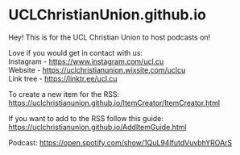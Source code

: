 # UCLChristianUnion.github.io

Hey! This is for the UCL Christian Union to host podcasts on!

Love if you would get in contact with us: <br>
Instagram -  https://www.instagram.com/ucl.cu <br>
Website - https://uclchristianunion.wixsite.com/uclcu <br>
Link tree - https://linktr.ee/ucl.cu <br>


To create a new item for the RSS: https://uclchristianunion.github.io/ItemCreator/ItemCreator.html

If you want to add to the RSS follow this guide:
https://uclchristianunion.github.io/AddItemGuide.html

Podcast:
https://open.spotify.com/show/1QuL94lfutdVuvbhYROArS